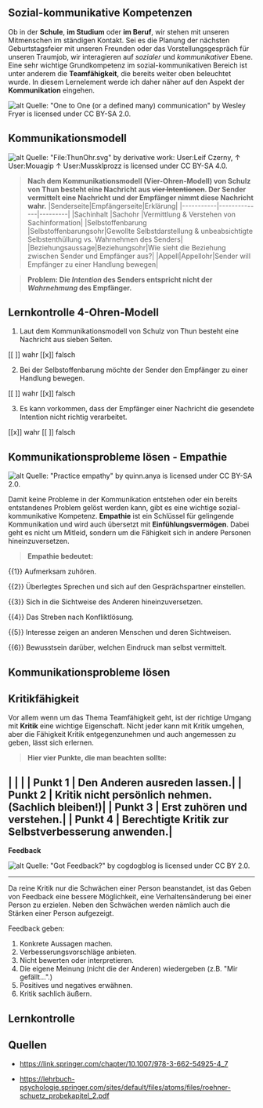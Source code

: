 <!--

author:   Melina Stindt
email:    melina.stindt@fh-potsdam.de
version:  0.0.1
language: de
narrator: deutsch Female 

-->

## Sozial-kommunikative Kompetenzen
Ob in der **Schule**, **im Studium** oder **im Beruf**, wir stehen mit unseren Mitmenschen im ständigen Kontakt. Sei es die Planung der nächsten Geburtstagsfeier mit unseren Freunden oder das Vorstellungsgespräch für unseren Traumjob, wir interagieren auf *sozialer* und *kommunikativer* Ebene. Eine sehr wichtige Grundkompetenz im sozial-kommunikativen Bereich ist unter anderem die **Teamfähigkeit**, die bereits weiter oben beleuchtet wurde. In diesem Lernelement werde ich daher näher auf den Aspekt der **Kommunikation** eingehen.

![alt](https://live.staticflickr.com/4081/4773103417_f85fc4bfa8.jpg) Quelle: "One to One (or a defined many) communication" by Wesley Fryer is licensed under CC BY-SA 2.0.

## Kommunikationsmodell

![alt](https://upload.wikimedia.org/wikipedia/commons/f/f8/ThunOhr.svg) Quelle: "File:ThunOhr.svg" by derivative work: User:Leif Czerny, ↑ User:Mouagip ↑ User:Mussklprozz is licensed under CC BY-SA 4.0.

> **Nach dem Kommunikationsmodell (Vier-Ohren-Modell) von Schulz von Thun besteht eine Nachricht aus ~~vier Intentionen~~. Der Sender vermittelt eine Nachricht und der Empfänger nimmt diese Nachricht wahr.**
|Senderseite|Empfängerseite|Erklärung|
|-----------|--------------|---------|
|Sachinhalt |Sachohr       |Vermittlung & Verstehen von Sachinformation|
|Selbstoffenbarung |Selbstoffenbarungsohr|Gewollte Selbstdarstellung & unbeabsichtigte Selbstenthüllung vs. Wahrnehmen des Senders|
|Beziehungsaussage|Beziehungsohr|Wie sieht die Beziehung zwischen Sender und Empfänger aus?|
|Appell|Appellohr|Sender will Empfänger zu einer Handlung bewegen|

> **Problem: Die *Intention* des Senders entspricht nicht der *Wahrnehmung* des Empfänger.**

## Lernkontrolle 4-Ohren-Modell

1. Laut dem Kommunikationsmodell von Schulz von Thun besteht eine Nachricht aus sieben Seiten.

[[ ]] wahr
[[x]] falsch

2. Bei der Selbstoffenbarung möchte der Sender den Empfänger zu einer Handlung bewegen.

[[ ]] wahr
[[x]] falsch

3. Es kann vorkommen, dass der Empfänger einer Nachricht die gesendete Intention nicht richtig verarbeitet.

[[x]] wahr
[[ ]] falsch

## Kommunikationsprobleme lösen - Empathie

![alt](https://live.staticflickr.com/8453/8043877054_883963cf80_b.jpg) 
Quelle: "Practice empathy" by quinn.anya is licensed under CC BY-SA 2.0.

Damit keine Probleme in der Kommunikation entstehen oder ein bereits entstandenes Problem gelöst werden kann, gibt es eine  wichtige sozial-kommunikative Kompetenz. **Empathie** ist ein Schlüssel für gelingende Kommunikation und wird auch übersetzt mit **Einfühlungsvermögen**. Dabei geht es nicht um Mitleid, sondern um die Fähigkeit sich in andere Personen hineinzuversetzen. 

> **Empathie bedeutet:**

{{1}} Aufmerksam zuhören.

{{2}} Überlegtes Sprechen und sich auf den Gesprächspartner einstellen.

{{3}} Sich in die Sichtweise des Anderen hineinzuversetzen.

{{4}} Das Streben nach Konfliktlösung.

{{5}} Interesse zeigen an anderen Menschen und deren Sichtweisen.

{{6}} Bewusstsein darüber, welchen Eindruck man selbst vermittelt.

##  Kommunikationsprobleme lösen 

 Kritikfähigkeit
---
Vor allem wenn um das Thema Teamfähigkeit geht, ist der richtige Umgang mit **Kritik** eine wichtige Eigenschaft. Nicht jeder kann mit Kritik umgehen, aber die Fähigkeit Kritik entgegenzunehmen und auch angemessen zu geben, lässt sich erlernen. 

> **Hier vier Punkte, die man beachten sollte:**

|         |                             |
| Punkt 1 | Den Anderen ausreden lassen.|
| Punkt 2 | Kritik nicht persönlich nehmen. (Sachlich bleiben!)|
| Punkt 3 | Erst zuhören und verstehen.|
| Punkt 4 | Berechtigte Kritik zur Selbstverbesserung anwenden.|
---
**Feedback**

![alt](https://live.staticflickr.com/2918/14279306964_f661d8df0b_b.jpg) 
Quelle: "Got Feedback?" by cogdogblog is licensed under CC BY 2.0.

---
Da reine Kritik nur die Schwächen einer Person beanstandet, ist das Geben von Feedback eine bessere Möglichkeit, eine Verhaltensänderung bei einer Person zu erzielen. Neben den Schwächen werden nämlich auch die Stärken einer Person aufgezeigt.

Feedback geben:

1. Konkrete Aussagen machen.
2. Verbesserungsvorschläge anbieten.
3. Nicht bewerten oder interpretieren.
4. Die eigene Meinung (nicht die der Anderen) wiedergeben (z.B. "Mir gefällt...".)
5. Positives und negatives erwähnen.
6. Kritik sachlich äußern.

## Lernkontrolle



## Quellen

* https://link.springer.com/chapter/10.1007/978-3-662-54925-4_7 

* https://lehrbuch-psychologie.springer.com/sites/default/files/atoms/files/roehner-schuetz_probekapitel_2.pdf










  